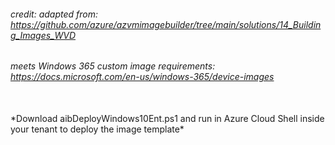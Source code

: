 ###### credit: adapted from: https://github.com/azure/azvmimagebuilder/tree/main/solutions/14_Building_Images_WVD
###### meets Windows 365 custom image requirements: https://docs.microsoft.com/en-us/windows-365/device-images



<br>
*Download aibDeployWindows10Ent.ps1 and run in Azure Cloud Shell inside your tenant to deploy the image template*
